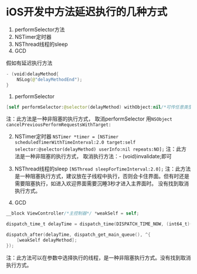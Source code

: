 # iOS开发中方法延迟执行的几种方式

1. performSelector方法
2. NSTimer定时器
3. NSThread线程的sleep
4. GCD

假如有延迟执行方法
``` swift
- (void)delayMethod{
    NSLog(@"delayMethodEnd");
}
```
1. performSelector
```swift
[self performSelector:@selector(delayMethod) withObject:nil/*可传任意类型参数*/ afterDelay:2.0];
```

注：此方法是一种非阻塞的执行方式，
取消performSelector
用`NSObject cancelPreviousPerformRequestsWithTarget:`

2. NSTimer定时器
`NSTimer *timer = [NSTimer scheduledTimerWithTimeInterval:2.0 target:self selector:@selector(delayMethod) userInfo:nil repeats:NO];`
注：此方法是一种非阻塞的执行方式，
取消执行方法：- (void)invalidate;即可


3. NSThread线程的sleep
`[NSThread sleepForTimeInterval:2.0];`
注：此方法是一种阻塞执行方式，建议放在子线程中执行，否则会卡住界面。但有时还是需要阻塞执行，如进入欢迎界面需要沉睡3秒才进入主界面时。
没有找到取消执行方式。


4. GCD

```swift
__block ViewController/*主控制器*/ *weakSelf = self;

dispatch_time_t delayTime = dispatch_time(DISPATCH_TIME_NOW, (int64_t)(2.0/*延迟执行时间*/ * NSEC_PER_SEC));

dispatch_after(delayTime, dispatch_get_main_queue(), ^{
    [weakSelf delayMethod];
});
```
注：此方法可以在参数中选择执行的线程，是一种非阻塞执行方式。没有找到取消执行方式。